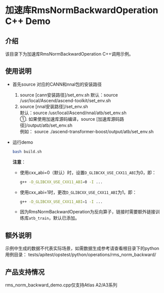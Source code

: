 # 加速库RmsNormBackwardOperation C++ Demo
## 介绍
该目录下为加速库RmsNormBackwardOperation C++调用示例。

## 使用说明
- 首先source 对应的CANN和nnal包的安装路径
    1. source [cann安装路径]/set_env.sh
        默认：source /usr/local/Ascend/ascend-toolkit/set_env.sh
    2. source [nnal安装路径]/set_env.sh  
        默认：source /usr/local/Ascend/nnal/atb/set_env.sh  
        ①. 如果使用加速库源码编译，source [加速库源码路径]/output/atb/set_env.sh  
        例如： source ./ascend-transformer-boost/output/atb/set_env.sh

- 运行demo
    ```sh
    bash build.sh
    ```
    **注意**：
    - 使用cxx_abi=0（默认）时，设置`D_GLIBCXX_USE_CXX11_ABI`为0，即：
        ```sh
        g++ -D_GLIBCXX_USE_CXX11_ABI=0 -I ...
        ```
    - 使用cxx_abi=1时，更改`D_GLIBCXX_USE_CXX11_ABI`为1，即：
        ```sh
        g++ -D_GLIBCXX_USE_CXX11_ABI=1 -I ...
        ```
    - 因为RmsNormBackwardOperation为反向算子，链接时需要额外链接训练库`atb_train`，默认已添加。
## 额外说明
示例中生成的数据不代表实际场景，如需数据生成参考请查看根目录下的python用例目录：
tests/apitest/opstest/python/operations/rms_norm_backward/

## 产品支持情况
rms_norm_backward_demo.cpp仅支持Atlas A2/A3系列